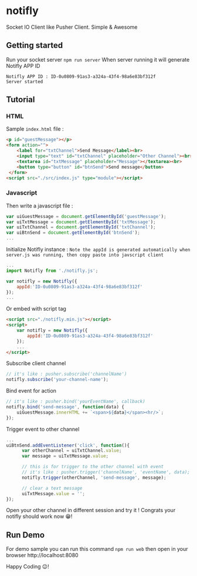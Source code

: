 # notifly
Socket IO Client like Pusher Client. Simple &amp; Awesome

## Getting started
Run your socket server
``npm run server``
When server running it will generate Notifly APP ID
```terminal
Notifly APP ID : ID-0u0809-91as3-a324a-43f4-98a6e83bf312f
Server started
```
## Tutorial
### HTML
Sample ``index.html`` file :
```html
<p id="guestMessage"></p>
<form action="">
    <label for="txtChannel">Send Message</label><br>
    <input type="text" id="txtChannel" placeholder="Other Channel"><br>
    <textarea id="txtMessage" placeholder="Message"></textarea><br>
    <button type="button" id="btnSend">Send message</button>
 </form>
<script src="./src/index.js" type="module"></script>
```
### Javascript
Then write a javascript file :
```javascript
var uiGuestMessage = document.getElementById('guestMessage');
var uiTxtMessage = document.getElementById('txtMessage');
var uiTxtChannel = document.getElementById('txtChannel');
var uiBtnSend = document.getElementById('btnSend');
...
```

Initialize Notifly instance :
``Note the appId is generated automatically when server.js was running, then copy paste into javscript client``
```javascript
...
import Notifly from './notifly.js';

var notifly = new Notifly({
    appId:'ID-0u0809-91as3-a324a-43f4-98a6e83bf312f'
});
...
```
Or embed with script tag
```html
<script src="./notifly.min.js"></script>
<script>
    var notifly = new Notifly({
        appId:'ID-0u0809-91as3-a324a-43f4-98a6e83bf312f'
    });
    ...
</script>
```
Subscribe client channel
```javascript
// it's like : pusher.subscribe('channelName')
notifly.subscribe('your-channel-name');
```
Bind event for action
```javascript
// it's like : pusher.bind('yourEventName', callback)
notifly.bind('send-message', function(data) {
    uiGuestMessage.innerHTML += `<span>${data}</span><hr/>`;
});
```
Trigger event to other channel
```javascript
...
uiBtnSend.addEventListener('click', function(){
      var otherChannel = uiTxtChannel.value;
      var message = uiTxtMessage.value;

      // this is for trigger to the other channel with event
      // it's like : pusher.trigger('channelName', 'eventName', data);
      notifly.trigger(otherChannel, 'send-message', message);

      // clear a text message
      uiTxtMessage.value = '';
});
```
Open your other channel in different session and try it !
Congrats your notifly should work now 😁!

## Run Demo
For demo sample you can run this command
``npm run web``
then open in your browser
http://localhost:8080

Happy Coding 😉!
